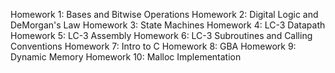 Homework 1: Bases and Bitwise Operations
Homework 2: Digital Logic and DeMorgan's Law
Homework 3: State Machines
Homework 4: LC-3 Datapath
Homework 5: LC-3 Assembly
Homework 6: LC-3 Subroutines and Calling Conventions
Homework 7: Intro to C
Homework 8: GBA
Homework 9: Dynamic Memory
Homework 10: Malloc Implementation

